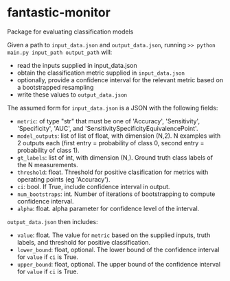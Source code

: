 # fantastic-monitor
Package for evaluating classification models

Given a path to `input_data.json` and `output_data.json`,
running `>> python main.py input_path output_path` will:
- read the inputs supplied in input_data.json
- obtain the classification metric supplied in `input_data.json`
- optionally, provide a confidence interval for the relevant metric based on a bootstrapped resampling
- write these values to `output_data.json`

The assumed form for `input_data.json` is a JSON with the following fields:
- `metric`: of type "str" that must be one of 'Accuracy', 'Sensitivity', 'Specificity', 'AUC', and 'SensitivitySpecificityEquivalencePoint'.
- `model_outputs`: list of list of float, with dimension (N,2). N examples with 2 outputs each (first entry = probability of class 0, second entry = probability of class 1).
- `gt_labels`: list of int, with dimension (N,). Ground truth class labels of the N measurements.
- `threshold`: float. Threshold for positive clasification for metrics with operating points (eg 'Accuracy').
- `ci`: bool. If True, include confidence interval in output.
- `num_bootstraps`: int. Number of iterations of bootstrapping to compute confidence interval.
- `alpha`: float. alpha parameter for confidence level of the interval.

`output_data.json` then includes:
- `value`: float. The value for `metric` based on the supplied inputs, truth labels, and threshold for positive classification.
- `lower_bound`: float, optional. The lower bound of the confidence interval for `value` if `ci` is True.
- `upper_bound`: float, optional. The upper bound of the confidence interval for `value` if `ci` is True.
